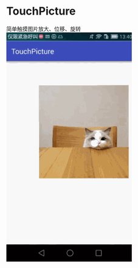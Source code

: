 # TouchPicture
简单触摸图片放大、位移、旋转
![Image](https://raw.githubusercontent.com/msilemsile/TouchPicture/master/demo.gif)
